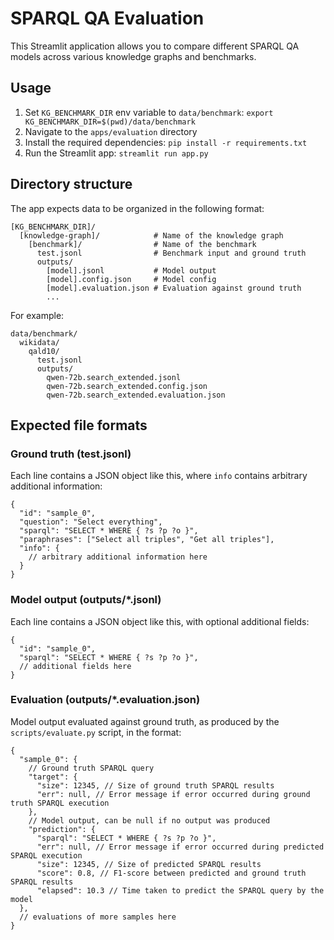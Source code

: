 # SPARQL QA Evaluation

This Streamlit application allows you to compare different SPARQL QA models across various knowledge graphs and benchmarks.

## Usage

1. Set `KG_BENCHMARK_DIR` env variable to `data/benchmark`: `export KG_BENCHMARK_DIR=$(pwd)/data/benchmark`
2. Navigate to the `apps/evaluation` directory
3. Install the required dependencies: `pip install -r requirements.txt`
4. Run the Streamlit app: `streamlit run app.py`

## Directory structure

The app expects data to be organized in the following format:

```
[KG_BENCHMARK_DIR]/
  [knowledge-graph]/            # Name of the knowledge graph
    [benchmark]/                # Name of the benchmark
      test.jsonl                # Benchmark input and ground truth
      outputs/
        [model].jsonl           # Model output
        [model].config.json     # Model config
        [model].evaluation.json # Evaluation against ground truth
        ...
```

For example:

```
data/benchmark/
  wikidata/
    qald10/
      test.jsonl
      outputs/
        qwen-72b.search_extended.jsonl
        qwen-72b.search_extended.config.json
        qwen-72b.search_extended.evaluation.json
```

## Expected file formats

### Ground truth (test.jsonl)

Each line contains a JSON object like this, where `info` contains arbitrary additional
information:

```jsonc
{
  "id": "sample_0",
  "question": "Select everything",
  "sparql": "SELECT * WHERE { ?s ?p ?o }",
  "paraphrases": ["Select all triples", "Get all triples"],
  "info": {
    // arbitrary additional information here
  }
}
```

### Model output (outputs/*.jsonl)

Each line contains a JSON object like this, with optional additional fields:

```jsonc
{
  "id": "sample_0",
  "sparql": "SELECT * WHERE { ?s ?p ?o }",
  // additional fields here
}
```

### Evaluation (outputs/*.evaluation.json)

Model output evaluated against ground truth, as
produced by the `scripts/evaluate.py` script, in the format:

```jsonc
{
  "sample_0": {
    // Ground truth SPARQL query
    "target": {
      "size": 12345, // Size of ground truth SPARQL results
      "err": null, // Error message if error occurred during ground truth SPARQL execution
    },
    // Model output, can be null if no output was produced
    "prediction": {
      "sparql": "SELECT * WHERE { ?s ?p ?o }",
      "err": null, // Error message if error occurred during predicted SPARQL execution
      "size": 12345, // Size of predicted SPARQL results
      "score": 0.8, // F1-score between predicted and ground truth SPARQL results
      "elapsed": 10.3 // Time taken to predict the SPARQL query by the model
  },
  // evaluations of more samples here
}
```
